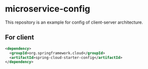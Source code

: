 # microservice-config
This repository is an example for config of client-server architecture.


## For client 
``` xml
<dependency>
  <groupId>org.springframework.cloud</groupId>
  <artifactId>spring-cloud-starter-config</artifactId>
</dependency>
```
